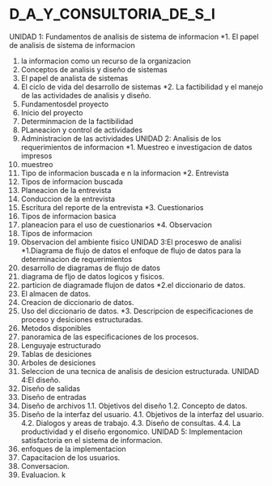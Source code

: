 # D_A_Y_CONSULTORIA_DE_S_I
UNIDAD 1: Fundamentos de analisis de sistema de informacion
*1. El papel de analisis de sistema de informacion
1. la informacion como un recurso de la organizacion
2. Conceptos de analisis y diseño de sistemas
3. El papel de analista de sistemas 
4. El ciclo de vida del desarrollo de sistemas
*2. La factibilidad y el manejo de las actividades de analisis y diseño.
1. Fundamentosdel proyecto
2. Inicio del proyecto
3. Determinmacion de la factibilidad
4. PLaneacion y control de actividades 
5. Administracion de las actividades 
UNIDAD 2: Analisis de los requerimientos de informacion
*1. Muestreo e investigacion de datos impresos 
1. muestreo
2. Tipo de informacion buscada e n la informacion
*2. Entrevista 
1. Tipos de informacion buscada 
2. Planeacion de la entrevista 
3. Conduccion de la entrevista
4. Escritura del reporte de la entrevista
*3. Cuestionarios
1. Tipos de informacion basica
2. planeacion para el uso de cuestionarios
*4. Observacion
1. Tipos de informacion
2. Observacion del ambiente fisico
UNIDAD 3:El proceswo de analisi
*1.Diagrama de flujo de datos
el enfoque de flujo de datos para la determinacion de requerimientos
2. desarrollo de diagramas de flujo de datos
3. diagrama de fljo de datos logicos y fisicos.
4. particion de diagramade flujon de datos
*2.el diccionario de datos.
1. El almacen de datos.
2. Creacion de diccionario de datos.
3. Uso del diccionario de datos.
*3. Descripcion de especificaciones de proceso y desiciones estructuradas.
1. Metodos disponibles
2. panoramica de las especificaciones de los procesos.
3. Lenguyaje estructurado
4. Tablas de desiciones
5. Arboles de desiciones
6. Seleccion de una tecnica de analisis de desicion estructurada.
UNIDAD 4:El diseño.
1. Diseño de salidas
2. Diseño de entradas
3. Diseño de archivos
1.1. Objetivos del diseño
1.2. Concepto de datos.
4. Diseño de la interfaz del usuario.
4.1. Objetivos de la interfaz del usuario.
4.2. Dialogos y areas de trabajo.
4.3. Diseño de consultas.
4.4. La productividad y el diseño ergonomico.
UNIDAD 5: Implementacion satisfactoria en el sistema de informacion.
1. enfoques de la implementacion
2. Capacitacion de los usuarios.
3. Conversacion.
4. Evaluacion.
k
